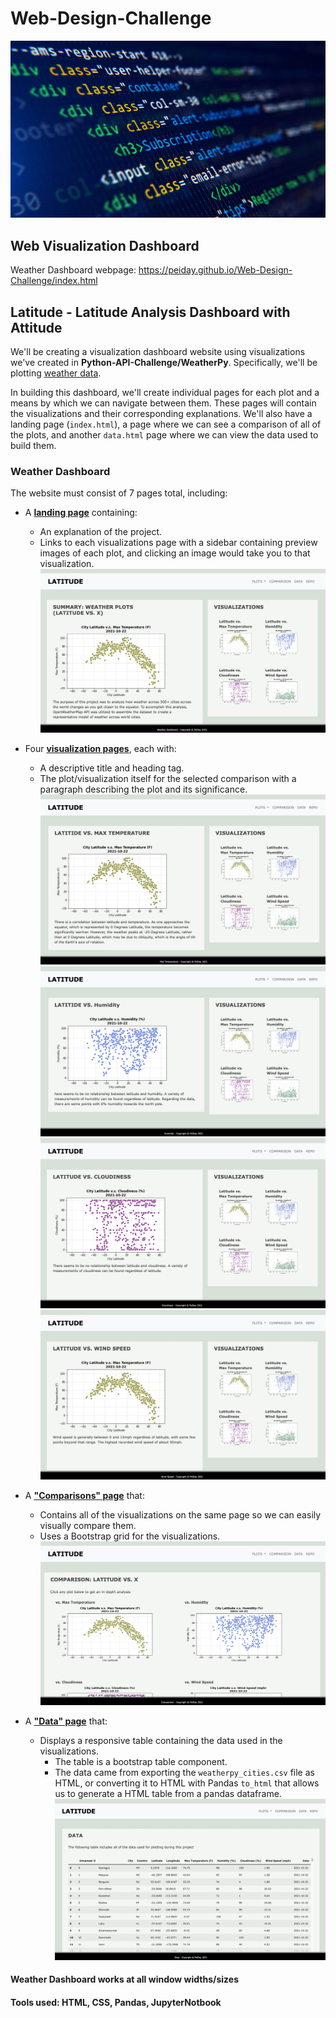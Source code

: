 # Web-Design-Challenge 

![HTML_scaled.jpeg](https://github.com/PeiDay/Web-Design-Challenge/blob/main/Resources/assets/HTML_scaled.jpeg)

## Web Visualization Dashboard

Weather Dashboard webpage: https://peiday.github.io/Web-Design-Challenge/index.html

## Latitude - Latitude Analysis Dashboard with Attitude

We'll be creating a visualization dashboard website using visualizations we've created in **Python-API-Challenge/WeatherPy**.  Specifically, we'll be plotting [weather data](Resources/weatherpy_cities.csv).

In building this dashboard, we'll create individual pages for each plot and a means by which we can navigate between them. These pages will contain the visualizations and their corresponding explanations. We'll also have a landing page (`index.html`), a page where we can see a comparison of all of the plots, and another `data.html` page where we can view the data used to build them.

### Weather Dashboard

The website must consist of 7 pages total, including:

* A **[landing page](#Visualizations/pages/landing_lg)** containing:
  * An explanation of the project.
  * Links to each visualizations page with a sidebar containing preview images of each plot, and clicking an image would take you to that visualization.
![landing_lg.jpg](https://github.com/PeiDay/Web-Design-Challenge/blob/main/Visualizations/pages/landing_lg.jpg)

* Four **[visualization pages](#Visualizations/pages)**, each with:
  * A descriptive title and heading tag.
  * The plot/visualization itself for the selected comparison with a paragraph describing the plot and its significance.
![temp_lg.jpg](https://github.com/PeiDay/Web-Design-Challenge/blob/main/Visualizations/pages/temp_lg.jpg)
![humid_lg.jpg](https://github.com/PeiDay/Web-Design-Challenge/blob/main/Visualizations/pages/humid_lg.jpg)
![cloud_lg.jpg](https://github.com/PeiDay/Web-Design-Challenge/blob/main/Visualizations/pages/cloud_lg.jpg)
![wind_lg.jpg](https://github.com/PeiDay/Web-Design-Challenge/blob/main/Visualizations/pages/wind_lg.jpg)

* A **["Comparisons" page](#Visualizations/pages/comparison_lg)** that:
  * Contains all of the visualizations on the same page so we can easily visually compare them.
  * Uses a Bootstrap grid for the visualizations.
![comparison_lg.jpg](https://github.com/PeiDay/Web-Design-Challenge/blob/main/Visualizations/pages/comparison_lg.jpg)

* A **["Data" page](#Visualizations/pages/data_lg)** that:
  * Displays a responsive table containing the data used in the visualizations.
    * The table is a bootstrap table component.
    * The data came from exporting the `weatherpy_cities.csv` file as HTML, or converting it to HTML with Pandas `to_html` that allows us to generate a HTML table from a pandas dataframe. 
![data_lg.jpg](https://github.com/PeiDay/Web-Design-Challenge/blob/main/Visualizations/pages/data_lg.jpg)

#### Weather Dashboard works at all window widths/sizes

#### Tools used: HTML, CSS, Pandas, JupyterNotbook